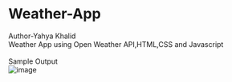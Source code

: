 # Weather-App
Author-Yahya Khalid
<br>Weather App using Open Weather API,HTML,CSS and Javascript<br>
<br>Sample Output</br>
![image](https://github.com/Yahyakhalid12/Weather-App/assets/159807709/3cb3d3c6-7039-4619-a2c7-9541ce11c70f)
